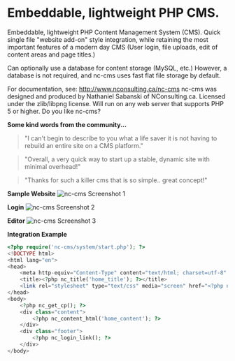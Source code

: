Embeddable, lightweight PHP CMS.
================================

Embeddable, lightweight PHP Content Management System (CMS). Quick single file "website add-on" style integration, while retaining the most important features of a modern day CMS (User login, file uploads, edit of content areas and page titles.)

Can optionally use a database for content storage (MySQL, etc.) However, a database is not required, and nc-cms uses fast flat file storage by default.

For documentation, see: http://www.nconsulting.ca/nc-cms nc-cms was designed and produced by Nathaniel Sabanski of NConsulting.ca. Licensed under the zlib/libpng license. Will run on any web server that supports PHP 5 or higher. Do you like nc-cms?

**Some kind words from the community...**

> "I can't begin to describe to you what a life saver it is not having to rebuild an entire site on a CMS platform."

> "Overall, a very quick way to start up a stable, dynamic site with minimal overhead!"

> "Thanks for such a killer cms that is so simple.. great concept!"

**Sample Website**
<img src="http://i.imgur.com/I8Kktc2.png" alt="nc-cms Screenshot 1" />

**Login**
<img src="http://i.imgur.com/CFfEaFg.png" alt="nc-cms Screenshot 2" />

**Editor**
<img src="http://i.imgur.com/kd5S8I9.png" alt="nc-cms Screenshot 3" />

**Integration Example**
```php
<?php require('nc-cms/system/start.php'); ?>
<!DOCTYPE html>
<html lang="en">
<head>
	<meta http-equiv="Content-Type" content="text/html; charset=utf-8" />
	<title><?php nc_title('home_title'); ?></title>
	<link rel="stylesheet" type="text/css" media="screen" href="<?php nc_get_cp_css_directory(); ?>" />
</head>
<body>
	<?php nc_get_cp(); ?>
	<div class="content">
		<?php nc_content_html('home_content'); ?>
	</div>
	<div class="footer">
		<?php nc_login_link(); ?>
	</div>
</body>
```